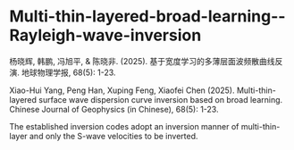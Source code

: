 # Multi-thin-layered-broad-learning--Rayleigh-wave-inversion

杨晓辉, 韩鹏, 冯旭平, & 陈晓非. (2025). 基于宽度学习的多薄层面波频散曲线反演. 地球物理学报, 68(5): 1-23.

Xiao-Hui Yang, Peng Han, Xuping Feng, Xiaofei Chen (2025). Multi-thin-layered surface wave dispersion curve inversion based on broad learning. Chinese Journal of Geophysics (in Chinese), 68(5): 1-23.

The established inversion codes adopt an inversion manner of multi-thin-layer and only the S-wave velocities to be inverted.
